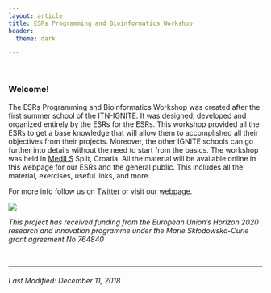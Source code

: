 ```yaml
---
layout: article
title: ESRs Programming and Bioinformatics Workshop
header:
  theme: dark   

---   
```

<br />

### Welcome!
The ESRs Programming and Bioinformatics Workshop was created after the first summer school of the [ITN-IGNITE](http://www.itn-ignite.eu/). It was designed, developed and organized entirely by the ESRs for the ESRs. This workshop provided all the ESRs to get a base knowledge that will allow them to accomplished all their objectives from their projects. Moreover, the other IGNITE schools can go further into details without the need to start from the basics. The workshop was held in [MedILS](http://www.medils.org/) Split, Croatia. All the material will be available online in this webpage for our ESRs and the general public. This includes all the material, exercises, useful links, and more.   

For more info follow us on [Twitter](https://twitter.com/itn_ignite)  or visit our [webpage](http://www.itn-ignite.eu/). 
    
 ![](https://i.imgur.com/KMVYY8O.png)   
 
 
*This project has received funding from the European Union’s Horizon 2020 research and innovation programme under the Marie Skłodowska-Curie grant agreement No 764840*   

<br />

---   
     
###### Last Modified: December 11, 2018    
